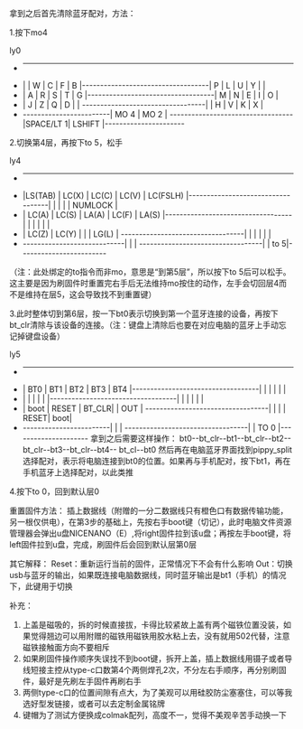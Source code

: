 拿到之后首先清除蓝牙配对，方法：

1.按下mo4

ly0
 * ------------------------------------------------------------------------------------------------------------------------
 * |       |   W   |   C   |   F   |   B   |-----------------------------------|      P   |   L   |   U   |   Y   |       | 
 * |   A   |   R   |   S   |   T   |   G   |-----------------------------------|      M   |   N   |   E   |   I   |   O   | 
 * |   J   |   Z   |   Q   |   D   |       | ----------------------------------|          |   H   |   V   |   K   |   X   | 
 * ------------------------|  MO 4 |  MO 2 | ----------------------------------|SPACE/LT 1|  LSHIFT |----------------------
 
2.切换第4层，再按下to 5，松手

ly4
 * --------------------------------------------------------------------------------------------------------------------------
 * |LS(TAB) |  LC(X)  |  LC(C) |  LC(V) |  LC(FSLH) |-----------------------------------|     |     |      |      | NUMLOCK | 
 * |  LC(A) |  LC(S)  |  LA(A) |  LC(F) |  LA(S)    |-----------------------------------|     |     |      |      |         | 
 * |  LC(Z) |  LC(Y)  |        |        |  LG(L)    | ----------------------------------|     |     |      |      |         | 
 * ----------------------------|        |           | ----------------------------------|     | to 5|------------------------
 
（注：此处绑定的to指令而非mo，意思是“到第5层”，所以按下to 5后可以松手。这主要是因为刷固件时重置完右手后无法维持mo按住的动作，左手会切回层4而不是维持在层5，这会导致找不到重置键）

3.此时整体切到第6层，按一下bt0表示切换到第一个蓝牙连接的设备，再按下bt_clr清除与该设备的连接。（注：键盘上清除后也要在对应电脑的蓝牙上手动忘记掉键盘设备）

 ly5
 * ---------------------------------------------------------------------------------------------------------------
 * |  BT0  |  BT1  |  BT2  |  BT3  |  BT4  |-----------------------------------|     |      |      |      |      | 
 * |       |       |       |       |       |-----------------------------------|     |      |      |      |      | 
 * |  boot | RESET | BT_CLR|       |  OUT  | ----------------------------------|     |      |      | RESET|  boot| 
 * ------------------------|       |       | ----------------------------------|     | TO 0 |---------------------
拿到之后需要这样操作：
bt0--bt_clr--bt1--bt_clr--bt2--bt_clr--bt3--bt_clr--bt4-- bt_cl--bt0
然后再在电脑蓝牙界面找到pippy_split选择配对，表示将电脑连接到bt0的位置。如果再与手机配对，按下bt1，再在手机蓝牙上选择配对，以此类推

4.按下to 0，回到默认层0


重置固件方法：
插上数据线（附赠的一分二数据线只有橙色口有数据传输功能，另一根仅供电），在第3步的基础上，先按右手boot键（切记），此时电脑文件资源管理器会弹出u盘NICENANO（E）,将right固件拉到该u盘；再按左手boot键，将left固件拉到u盘，完成，刷固件后会回到默认层第0层

其它解释：
Reset：重新运行当前的固件，正常情况下不会有什么影响
Out：切换usb与蓝牙的输出，如果既连接电脑数据线，同时蓝牙输出是bt1（手机）的情况下，此键用于切换

补充：
1.	上盖是磁吸的，拆的时候直接拔，卡得比较紧故上盖有两个磁铁位置没装，如果觉得翘边可以用附赠的磁铁用磁铁用胶水粘上去，没有就用502代替，注意磁铁接触面方向不要相斥
2.	如果刷固件操作顺序失误找不到boot键，拆开上盖，插上数据线用镊子或者导线短接主控从type-c口数第4个两侧焊孔2次，不分左右手顺序，再分别刷固件，最好是先刷左手固件再刷右手
3.	两侧type-c口的位置间隙有点大，为了美观可以用硅胶防尘塞塞住，可以等我选好型发链接，或者可以去定制金属铭牌
4.	键帽为了测试方便换成colmak配列，高度不一，觉得不美观辛苦手动换一下
